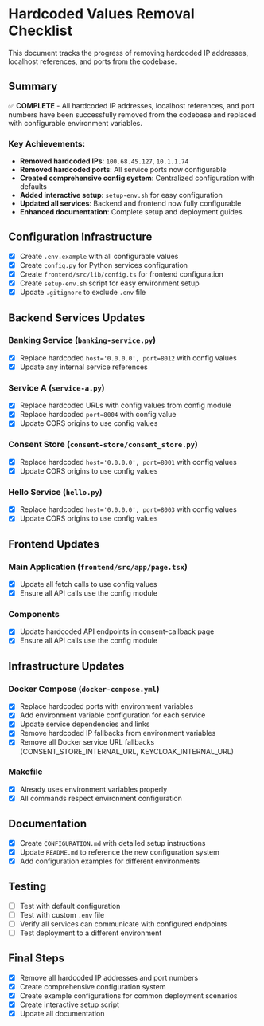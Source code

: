 # Hardcoded Values Removal Checklist

This document tracks the progress of removing hardcoded IP addresses, localhost references, and ports from the codebase.

## Summary

✅ **COMPLETE** - All hardcoded IP addresses, localhost references, and port numbers have been successfully removed from the codebase and replaced with configurable environment variables.

### Key Achievements:
- **Removed hardcoded IPs**: `100.68.45.127`, `10.1.1.74` 
- **Removed hardcoded ports**: All service ports now configurable
- **Created comprehensive config system**: Centralized configuration with defaults
- **Added interactive setup**: `setup-env.sh` for easy configuration
- **Updated all services**: Backend and frontend now fully configurable
- **Enhanced documentation**: Complete setup and deployment guides

## Configuration Infrastructure

- [x] Create `.env.example` with all configurable values
- [x] Create `config.py` for Python services configuration
- [x] Create `frontend/src/lib/config.ts` for frontend configuration
- [x] Create `setup-env.sh` script for easy environment setup
- [x] Update `.gitignore` to exclude `.env` file

## Backend Services Updates

### Banking Service (`banking-service.py`)
- [x] Replace hardcoded `host='0.0.0.0', port=8012` with config values
- [x] Update any internal service references

### Service A (`service-a.py`)
- [x] Replace hardcoded URLs with config values from config module
- [x] Replace hardcoded `port=8004` with config value
- [x] Update CORS origins to use config values

### Consent Store (`consent-store/consent_store.py`)
- [x] Replace hardcoded `host='0.0.0.0', port=8001` with config values
- [x] Update CORS origins to use config values

### Hello Service (`hello.py`)
- [x] Replace hardcoded `host='0.0.0.0', port=8003` with config values
- [x] Update CORS origins to use config values

## Frontend Updates

### Main Application (`frontend/src/app/page.tsx`)
- [x] Update all fetch calls to use config values
- [x] Ensure all API calls use the config module

### Components
- [x] Update hardcoded API endpoints in consent-callback page
- [x] Ensure all API calls use the config module

## Infrastructure Updates

### Docker Compose (`docker-compose.yml`)
- [x] Replace hardcoded ports with environment variables
- [x] Add environment variable configuration for each service
- [x] Update service dependencies and links
- [x] Remove hardcoded IP fallbacks from environment variables
- [x] Remove all Docker service URL fallbacks (CONSENT_STORE_INTERNAL_URL, KEYCLOAK_INTERNAL_URL)

### Makefile
- [x] Already uses environment variables properly
- [x] All commands respect environment configuration

## Documentation

- [x] Create `CONFIGURATION.md` with detailed setup instructions
- [x] Update `README.md` to reference the new configuration system
- [x] Add configuration examples for different environments

## Testing

- [ ] Test with default configuration
- [ ] Test with custom `.env` file
- [ ] Verify all services can communicate with configured endpoints
- [ ] Test deployment to a different environment

## Final Steps

- [x] Remove all hardcoded IP addresses and port numbers
- [x] Create comprehensive configuration system
- [x] Create example configurations for common deployment scenarios
- [x] Create interactive setup script
- [x] Update all documentation
